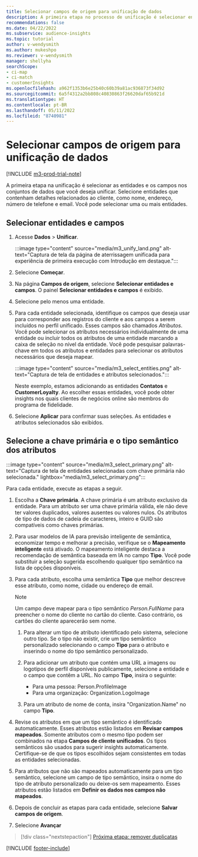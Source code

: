 ```yaml
---
title: Selecionar campos de origem para unificação de dados
description: A primeira etapa no processo de unificação é selecionar entidades, atributos, chaves primárias e tipos semânticos para mapear dados para o perfil de cliente unificado.
recommendations: false
ms.date: 04/22/2022
ms.subservice: audience-insights
ms.topic: tutorial
author: v-wendysmith
ms.author: mukeshpo
ms.reviewer: v-wendysmith
manager: shellyha
searchScope:
- ci-map
- ci-match
- customerInsights
ms.openlocfilehash: a962f1353b6e25b40c60b39a81ac936873f34d92
ms.sourcegitcommit: 6a5f4312a2bb808c40830863f26620daf65b921d
ms.translationtype: HT
ms.contentlocale: pt-BR
ms.lasthandoff: 05/11/2022
ms.locfileid: "8740981"
---
```

# <a name="select-source-fields-for-data-unification"></a>Selecionar campos de origem para unificação de dados

[!INCLUDE [m3-prod-trial-note](includes/m3-prod-trial-note.md)]

A primeira etapa na unificação é selecionar as entidades e os campos nos conjuntos de dados que você deseja unificar. Selecione entidades que contenham detalhes relacionados ao cliente, como nome, endereço, número de telefone e email. Você pode selecionar uma ou mais entidades.

## <a name="select-entities-and-fields"></a>Selecionar entidades e campos

1. Acesse **Dados** > **Unificar**.

   :::image type="content" source="media/m3_unify_land.png" alt-text="Captura de tela da página de aterrissagem unificada para experiência de primeira execução com Introdução em destaque.":::

1. Selecione **Começar**.

1. Na página **Campos de origem**, selecione **Selecionar entidades e campos**. O painel **Selecionar entidades e campos** é exibido.

1. Selecione pelo menos uma entidade.

1. Para cada entidade selecionada, identifique os campos que deseja usar para corresponder aos registros do cliente e aos campos a serem incluídos no perfil unificado. Esses campos são chamados *Atributos*. Você pode selecionar os atributos necessários individualmente de uma entidade ou incluir todos os atributos de uma entidade marcando a caixa de seleção no nível da entidade. Você pode pesquisar palavras-chave em todos os atributos e entidades para selecionar os atributos necessários que deseja mapear.

   :::image type="content" source="media/m3_select_entities.png" alt-text="Captura de tela de entidades e atributos selecionados.":::

   Neste exemplo, estamos adicionando as entidades **Contatos** e **CustomerLoyalty**. Ao escolher essas entidades, você pode obter insights nos quais clientes de negócios online são membros do programa de fidelidade.

1. Selecione **Aplicar** para confirmar suas seleções. As entidades e atributos selecionados são exibidos.

## <a name="select-primary-key-and-semantic-type-for-attributes"></a>Selecione a chave primária e o tipo semântico dos atributos

   :::image type="content" source="media/m3_select_primary.png" alt-text="Captura de tela de entidades selecionadas com chave primária não selecionada." lightbox="media/m3_select_primary.png":::

Para cada entidade, execute as etapas a seguir.

1. Escolha a **Chave primária**. A chave primária é um atributo exclusivo da entidade. Para um atributo ser uma chave primária válida, ele não deve ter valores duplicados, valores ausentes ou valores nulos. Os atributos de tipo de dados de cadeia de caracteres, inteiro e GUID são compatíveis como chaves primárias.

1. Para usar modelos de IA para previsão inteligente de semântica, economizar tempo e melhorar a precisão, verifique se o **Mapeamento inteligente** está ativado. O mapeamento inteligente destaca a recomendação de semântica baseada em IA no campo **Tipo**. Você pode substituir a seleção sugerida escolhendo qualquer tipo semântico na lista de opções disponíveis.

1. Para cada atributo, escolha uma semântica **Tipo** que melhor descreve esse atributo, como nome, cidade ou endereço de email.

   > [!NOTE]
   > Um campo deve mapear para o tipo semântico *Person.FullName* para preencher o nome do cliente no cartão do cliente. Caso contrário, os cartões do cliente aparecerão sem nome.

   1. Para alterar um tipo de atributo identificado pelo sistema, selecione outro tipo. Se o tipo não existir, crie um tipo semântico personalizado selecionando o campo **Tipo** para o atributo e inserindo o nome do tipo semântico personalizado.

   1. Para adicionar um atributo que contém uma URL a imagens ou logotipos de perfil disponíveis publicamente, selecione a entidade e o campo que contêm a URL. No campo **Tipo**, insira o seguinte:
      - Para uma pessoa: Person.ProfileImage
      - Para uma organização: Organization.LogoImage

   1. Para um atributo de nome de conta, insira "Organization.Name" no campo **Tipo**.

1. Revise os atributos em que um tipo semântico é identificado automaticamente. Esses atributos estão listados em **Revisar campos mapeados**. Somente atributos com o mesmo tipo podem ser combinados na etapa **Campos de cliente unificados**. Os tipos semânticos são usados para sugerir insights automaticamente. Certifique-se de que os tipos escolhidos sejam consistentes em todas as entidades selecionadas.

1. Para atributos que não são mapeados automaticamente para um tipo semântico, selecione um campo de tipo semântico, insira o nome do tipo de atributo personalizado ou deixe-os sem mapeamento. Esses atributos estão listados em **Definir os dados nos campos não mapeados**.

1. Depois de concluir as etapas para cada entidade, selecione **Salvar campos de origem**.

1. Selecione **Avançar**

> [!div class="nextstepaction"]
> [Próxima etapa: remover duplicatas](remove-duplicates.md)

[!INCLUDE [footer-include](includes/footer-banner.md)]

